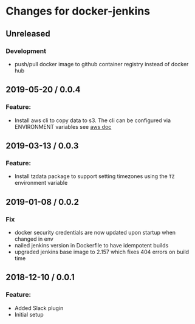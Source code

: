 # Changes for docker-jenkins

## Unreleased

### Development

- push/pull docker image to github container registry instead of docker hub

## 2019-05-20 / 0.0.4

### Feature:

- Install aws cli to copy data to s3. The cli can be configured via ENVIRONMENT variables
  see [aws doc](https://docs.aws.amazon.com/cli/latest/userguide/cli-configure-envvars.html)

## 2019-03-13 / 0.0.3

### Feature:

- Install tzdata package to support setting timezones using the `TZ` environment variable


## 2019-01-08 / 0.0.2

### Fix

- docker security credentials are now updated upon startup when changed in env
- nailed jenkins version in Dockerfile to have idempotent builds
- upgraded jenkins base image to 2.157 which fixes 404 errors on build time

## 2018-12-10 / 0.0.1

### Feature:

- Added Slack plugin
- Initial setup
